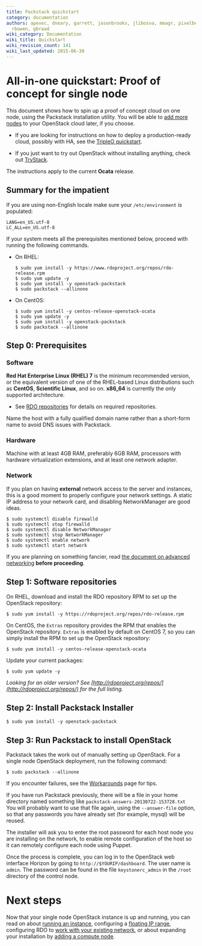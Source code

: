 ```yaml
---
title: Packstack quickstart
category: documentation
authors: apevec, dneary, garrett, jasonbrooks, jlibosva, mmagr, pixelbeat, pmyers,
  rbowen, gbraad
wiki_category: Documentation
wiki_title: Quickstart
wiki_revision_count: 141
wiki_last_updated: 2015-06-30
---
```


# All-in-one quickstart: Proof of concept for single node

This document shows how to spin up a proof of concept cloud on one node, using the Packstack installation utility. You will be able to [add more nodes](/install/adding-a-compute-node/) to your OpenStack cloud later, if you choose.

* If you are looking for instructions on how to deploy a production-ready cloud, possibly with HA, see the [TripleO quickstart](/tripleo).

* If you just want to try out OpenStack without installing anything, check out [TryStack](http://trystack.org).

The instructions apply to the current **Ocata** release.

## Summary for the impatient

If you are using non-English locale make sure your `/etc/environment` is populated:
    
    LANG=en_US.utf-8
    LC_ALL=en_US.utf-8

If your system meets all the prerequisites mentioned below, proceed with running the following commands.

* On RHEL:

  ```
  $ sudo yum install -y https://www.rdoproject.org/repos/rdo-release.rpm
  $ sudo yum update -y
  $ sudo yum install -y openstack-packstack
  $ sudo packstack --allinone
  ```

* On CentOS:

  ```
  $ sudo yum install -y centos-release-openstack-ocata
  $ sudo yum update -y
  $ sudo yum install -y openstack-packstack
  $ sudo packstack --allinone
  ```

## Step 0: Prerequisites

### Software

**Red Hat Enterprise Linux (RHEL) 7** is the minimum recommended version, or the equivalent version of one of the RHEL-based Linux distributions such as **CentOS**, **Scientific Linux**, and so on. **x86_64** is currently the only supported architecture.

* See [RDO repositories](/documentation/repositories/) for details on required repositories.

Name the host with a fully qualified domain name rather than a short-form name to avoid DNS issues with Packstack.

### Hardware

Machine with at least 4GB RAM, preferably 6GB RAM, processors with hardware virtualization extensions, and at least one network adapter.

### Network

If you plan on having **external** network access to the server and instances, this is a good moment to properly configure your network settings. A static IP address to your network card, and disabling NetworkManager are good ideas.

```
$ sudo systemctl disable firewalld
$ sudo systemctl stop firewalld
$ sudo systemctl disable NetworkManager
$ sudo systemctl stop NetworkManager
$ sudo systemctl enable network
$ sudo systemctl start network
```

If you are planning on something fancier, read [the document on advanced networking](https://www.rdoproject.org/networking/neutron-with-existing-external-network/) **before proceeding**.

## Step 1: Software repositories

On RHEL, download and install the RDO repository RPM to set up the OpenStack repository:

```
$ sudo yum install -y https://rdoproject.org/repos/rdo-release.rpm
```
  
On CentOS, the `Extras` repository provides the RPM that enables the OpenStack repository. `Extras` is enabled by default on CentOS 7, so you can simply install the RPM to set up the OpenStack repository:

```
$ sudo yum install -y centos-release-openstack-ocata
```

Update your current packages:

```
$ sudo yum update -y
```

_Looking for an older version? See [http://rdoproject.org/repos/](http://rdoproject.org/repos/) for the full listing._

## Step 2: Install Packstack Installer

```
$ sudo yum install -y openstack-packstack
```

## Step 3: Run Packstack to install OpenStack

Packstack takes the work out of manually setting up OpenStack. For a single node OpenStack deployment, run the following command:

```
$ sudo packstack --allinone
```
  
If you encounter failures, see the [Workarounds](/testday/workarounds/) page for tips.

If you have run Packstack previously, there will be a file in your home directory named something like `packstack-answers-20130722-153728.txt` You will probably want to use that file again, using the `--answer-file` option, so that any passwords you have already set (for example, mysql) will be reused.

The installer will ask you to enter the root password for each host node you are installing on the network, to enable remote configuration of the host so it can remotely configure each node using Puppet.

Once the process is complete, you can log in to the OpenStack web interface Horizon by going to `http://$YOURIP/dashboard`. The user name is `admin`. The password can be found in the file `keystonerc_admin` in the `/root` directory of the control node.

# Next steps

Now that your single node OpenStack instance is up and running, you can read on about [running an instance](/install/running-an-instance/), configuring a [floating IP range](/networking/floating-ip-range/), configuring RDO to [work with your existing network](/networking/neutron-with-existing-external-network/), or about expanding your installation by [adding a compute node](/install/adding-a-compute-node/).
